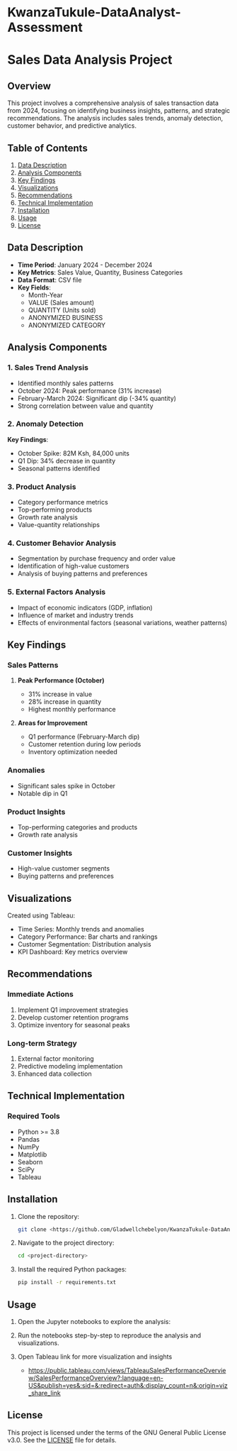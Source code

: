# KwanzaTukule-DataAnalyst-Assessment

# Sales Data Analysis Project

## Overview
This project involves a comprehensive analysis of sales transaction data from 2024, focusing on identifying business insights, patterns, and strategic recommendations. The analysis includes sales trends, anomaly detection, customer behavior, and predictive analytics.

## Table of Contents
1. [Data Description](#data-description)
2. [Analysis Components](#analysis-components)
3. [Key Findings](#key-findings)
4. [Visualizations](#visualizations)
5. [Recommendations](#recommendations)
6. [Technical Implementation](#technical-implementation)
7. [Installation](#installation)
8. [Usage](#usage)
9. [License](#license)

## Data Description
- **Time Period**: January 2024 - December 2024
- **Key Metrics**: Sales Value, Quantity, Business Categories
- **Data Format**: CSV file
- **Key Fields**:
  - Month-Year
  - VALUE (Sales amount)
  - QUANTITY (Units sold)
  - ANONYMIZED BUSINESS
  - ANONYMIZED CATEGORY

## Analysis Components

### 1. Sales Trend Analysis
- Identified monthly sales patterns
- October 2024: Peak performance (31% increase)
- February-March 2024: Significant dip (-34% quantity)
- Strong correlation between value and quantity

### 2. Anomaly Detection
**Key Findings**:
- October Spike: 82M Ksh, 84,000 units
- Q1 Dip: 34% decrease in quantity
- Seasonal patterns identified

### 3. Product Analysis
- Category performance metrics
- Top-performing products
- Growth rate analysis
- Value-quantity relationships

### 4. Customer Behavior Analysis
- Segmentation by purchase frequency and order value
- Identification of high-value customers
- Analysis of buying patterns and preferences

### 5. External Factors Analysis
- Impact of economic indicators (GDP, inflation)
- Influence of market and industry trends
- Effects of environmental factors (seasonal variations, weather patterns)

## Key Findings

### Sales Patterns
1. **Peak Performance (October)**
   - 31% increase in value
   - 28% increase in quantity
   - Highest monthly performance

2. **Areas for Improvement**
   - Q1 performance (February-March dip)
   - Customer retention during low periods
   - Inventory optimization needed

### Anomalies
- Significant sales spike in October
- Notable dip in Q1

### Product Insights
- Top-performing categories and products
- Growth rate analysis

### Customer Insights
- High-value customer segments
- Buying patterns and preferences

## Visualizations
Created using Tableau:
- Time Series: Monthly trends and anomalies
- Category Performance: Bar charts and rankings
- Customer Segmentation: Distribution analysis
- KPI Dashboard: Key metrics overview


## Recommendations

### Immediate Actions
1. Implement Q1 improvement strategies
2. Develop customer retention programs
3. Optimize inventory for seasonal peaks

### Long-term Strategy
1. External factor monitoring
2. Predictive modeling implementation
3. Enhanced data collection

## Technical Implementation

### Required Tools
- Python >= 3.8
- Pandas
- NumPy
- Matplotlib
- Seaborn
- SciPy
- Tableau

## Installation
1. Clone the repository:
    ```sh
    git clone <https://github.com/Gladwellchebelyon/KwanzaTukule-DataAnalyst-Assesment>
    ```
2. Navigate to the project directory:
    ```sh
    cd <project-directory>
    ```
3. Install the required Python packages:
    ```sh
    pip install -r requirements.txt
    ```

## Usage
1. Open the Jupyter notebooks to explore the analysis:
   
2. Run the notebooks step-by-step to reproduce the analysis and visualizations.

3. Open Tableau link for more visualization and insights 
   - https://public.tableau.com/views/TableauSalesPerformanceOverview/SalesPerformanceOverview?:language=en-US&publish=yes&:sid=&:redirect=auth&:display_count=n&:origin=viz_share_link
   
## License
This project is licensed under the terms of the GNU General Public License v3.0. See the [LICENSE](http://_vscodecontentref_/3) file for details.
